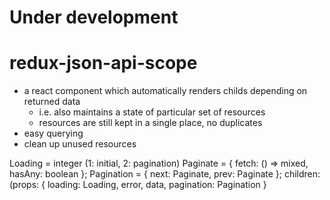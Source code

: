 Under development
=================

# redux-json-api-scope

- a react component which automatically renders childs depending on returned data
	- i.e. also maintains a state of particular set of resources
	- resources are still kept in a single place, no duplicates
- easy querying
- clean up unused resources

<Query>
  Loading = integer (1: initial, 2: pagination)
  Paginate = { fetch: () => mixed, hasAny: boolean };
  Pagination = { next: Paginate, prev: Paginate };
  children: (props: { loading: Loading, error, data, pagination: Pagination }

